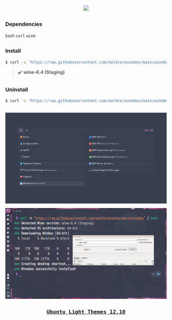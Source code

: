 <br>
<p align="center"><a name="top" href="#dependencies-"><img width="25%" src="./.winebox/winebox.png"></a></p>

##  
### Dependencies <img alt="" align="right" src="https://badges.pufler.dev/visits/owl4ce/winebox?style=flat-square&label=&color=fa74b2&logo=GitHub&logoColor=white&labelColor=373e4d"/>
`bash` `curl` `wine`

##  
### Install
```bash
$ curl -s "https://raw.githubusercontent.com/owl4ce/winebox/main/winebox" | bash
```

> :heavy_check_mark: **wine-6.4 (Staging)**

##  
### Uninstall
```bash
$ curl -s "https://raw.githubusercontent.com/owl4ce/winebox/main/winebox" | bash -s -- -u
```

##  

<p align="center"><img src="./screenshots/apps-launcher.png" align="center"/></p>

<p align="center"><img src="./screenshots/screenshot.png" align="center"/></p>

##  

### <p align="center"><a href="https://www.deviantart.com/aerilius/art/Ubuntu-Light-Themes-12-10-327631977"><kbd>Ubuntu Light Themes 12.10</kbd></a></p>
